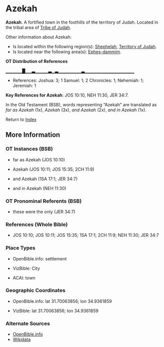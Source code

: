 # Azekah
**Azekah**. 
A fortified town in the foothills of the territory of Judah. 
Located in the tribal area of [Tribe of Judah](../../../groups/md/acai/Judah.md). 




Other information about Azekah:


* Is located within the following region(s): 
[Shephelah](Shephelah.md), [Territory of Judah](TerritoryOfJudah.md). 
* Is located near the following area(s): 
[Ephes-dammim](Ephes-dammim.md). 


**OT Distribution of References**

▁▁▁▁▁█▁▁▃▁▁▁▁▃▁▃▁▁▁▁▁▁▁▃▁▁▁▁▁▁▁▁▁▁▁▁▁▁▁
* References: Joshua: 3; 1 Samuel: 1; 2 Chronicles: 1; Nehemiah: 1; Jeremiah: 1



**Key References for Azekah**: 
JOS 10:10, NEH 11:30, JER 34:7. 


In the Old Testament (BSB), words representing “Azekah” are translated as 
*far as Azekah* (1x), *Azekah* (3x), *and Azekah* (2x), *and in Azekah* (1x). 




Return to [Index](00-Index.md)

## More Information

### OT Instances (BSB)

* far as Azekah (JOS 10:10)

* Azekah (JOS 10:11; JOS 15:35; 2CH 11:9)

* and Azekah (1SA 17:1; JER 34:7)

* and in Azekah (NEH 11:30)



### OT Pronominal Referents (BSB)

* these were the only (JER 34:7)



### References (Whole Bible)

* JOS 10:10; JOS 10:11; JOS 15:35; 1SA 17:1; 2CH 11:9; NEH 11:30; JER 34:7


### Place Types

* OpenBible.info: settlement

* VizBible: City

* ACAI: town



### Geographic Coordinates

* OpenBible.info: lat 31.70063856; lon 34.9361859

* VizBible: lat 31.70063856; lon 34.9361859



### Alternate Sources

* [OpenBible.info](https://www.openbible.info/geo/ancient/af2ca0c)
* [Wikidata](http://www.wikidata.org/entity/Q723564)



